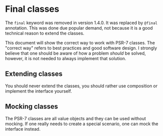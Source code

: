 # Final classes

The `final` keyword was removed in version 1.4.0. It was replaced by `@final` annotation.
This was done due popular demand, not because it is a good technical reason to
extend the classes.

This document will show the correct way to work with PSR-7 classes. The "correct way"
refers to best practices and good software design. I strongly believe that one should
be aware of how a problem *should* be solved, however, it is not needed to always
implement that solution.

## Extending classes

You should never extend the classes, you should rather use composition or implement
the interface yourself.

## Mocking classes

The PSR-7 classes are all value objects and they can be used without mocking. If
one really needs to create a special scenario, one can mock the interface instead.
